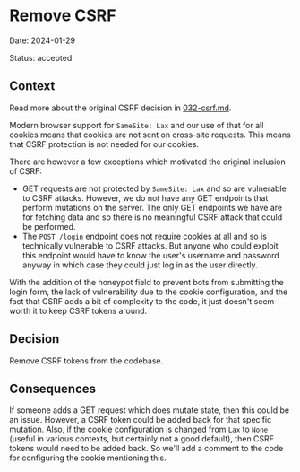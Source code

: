# Remove CSRF

Date: 2024-01-29

Status: accepted

## Context

Read more about the original CSRF decision in [032-csrf.md](./032-csrf.md).

Modern browser support for `SameSite: Lax` and our use of that for all cookies
means that cookies are not sent on cross-site requests. This means that CSRF
protection is not needed for our cookies.

There are however a few exceptions which motivated the original inclusion of
CSRF:

- GET requests are not protected by `SameSite: Lax` and so are vulnerable to
  CSRF attacks. However, we do not have any GET endpoints that perform mutations
  on the server. The only GET endpoints we have are for fetching data and so
  there is no meaningful CSRF attack that could be performed.
- The `POST /login` endpoint does not require cookies at all and so is
  technically vulnerable to CSRF attacks. But anyone who could exploit this
  endpoint would have to know the user's username and password anyway in which
  case they could just log in as the user directly.

With the addition of the honeypot field to prevent bots from submitting the
login form, the lack of vulnerability due to the cookie configuration, and the
fact that CSRF adds a bit of complexity to the code, it just doesn't seem worth
it to keep CSRF tokens around.

## Decision

Remove CSRF tokens from the codebase.

## Consequences

If someone adds a GET request which does mutate state, then this could be an
issue. However, a CSRF token could be added back for that specific mutation.
Also, if the cookie configuration is changed from `Lax` to `None` (useful in
various contexts, but certainly not a good default), then CSRF tokens would need
to be added back. So we'll add a comment to the code for configuring the cookie
mentioning this.
